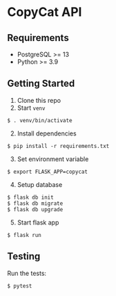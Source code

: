# CopyCat API

## Requirements

- PostgreSQL >= 13
- Python >= 3.9

## Getting Started

1. Clone this repo
2. Start `venv`

```
$ . venv/bin/activate
```

2. Install dependencies

```
$ pip install -r requirements.txt
```

3. Set environment variable

```
$ export FLASK_APP=copycat
```

4. Setup database

```
$ flask db init
$ flask db migrate
$ flask db upgrade
```

5. Start flask app

```
$ flask run
```

## Testing

Run the tests:

```
$ pytest
```

